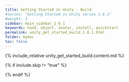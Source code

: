```yaml
---
title: Getting Started in Unity - Build
#series: "Getting Started in Unity series 1.6.1"
#weight: 3
sidebar: main_sidebar_1_6_1
keywords: hand, object, avatar, install, quickstart
permalink: unity_get_started_build.1.6.1.html
folder: mydoc
toc: false
---
```


{% include_relative unity_get_started_build.content.md %}

{% if include.skip != "true" %}
<!--{% include custom/series_acme_next.html %}-->
{% endif %}
